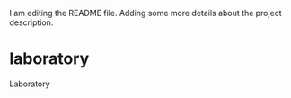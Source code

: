 I am editing the README file. Adding some more details about the project description.
# laboratory
Laboratory
